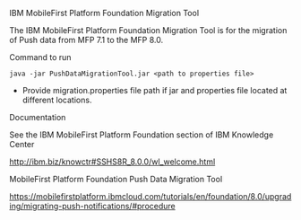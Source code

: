 IBM MobileFirst Platform Foundation Migration Tool

The IBM MobileFirst Platform Foundation Migration Tool is for the migration of Push data from MFP 7.1 to the MFP 8.0.

Command to run

``` 
java -jar PushDataMigrationTool.jar <path to properties file>
```
* Provide migration.properties file path if jar and properties file located at different locations.

Documentation

See the IBM MobileFirst Platform Foundation section of IBM Knowledge Center

http://ibm.biz/knowctr#SSHS8R_8.0.0/wl_welcome.html

MobileFirst Platform Foundation Push Data Migration Tool 

https://mobilefirstplatform.ibmcloud.com/tutorials/en/foundation/8.0/upgrading/migrating-push-notifications/#procedure

